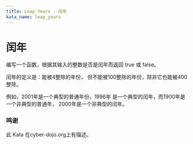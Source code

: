 ```yaml
---
title: Leap Years - 闰年
kata_name: leap_years
---
```


# 闰年

编写一个函数，根据其输入的整数是否是闰年而返回 true 或 false。

闰年的定义是：能被4整除的年份，
但不能被100整除的年份，除非它也能被400整除。

例如，2001年是一个典型的普通年份，1996年
是一个典型的闰年，而1900年是一个非典型的普通年，
2000年是一个非典型的闰年。

### 鸣谢
此 Kata 在cyber-dojo.org上有描述。
